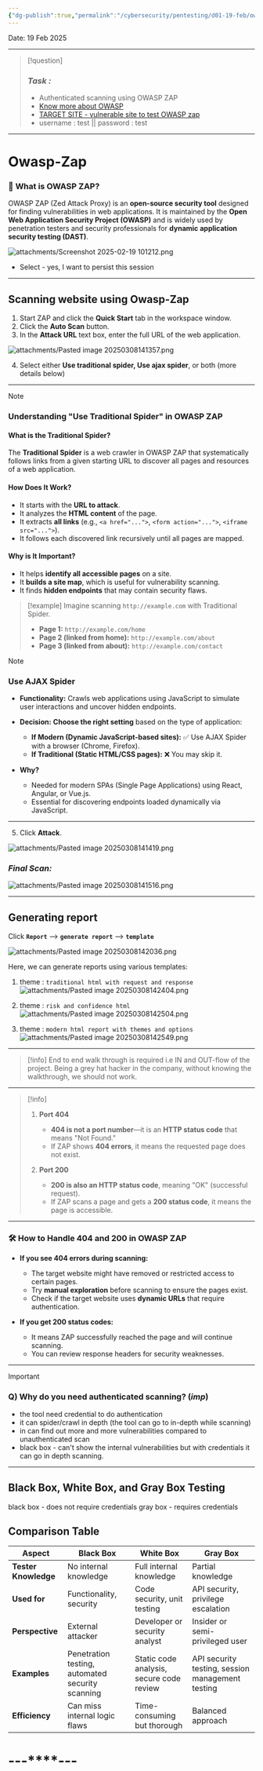 ```yaml
---
{"dg-publish":true,"permalink":"/cybersecurity/pentesting/d01-19-feb/owasp-zap/"}
---
```


Date: 19 Feb 2025

---

> [!question]
> ### *Task :*
> - Authenticated scanning using OWASP ZAP
> - [Know more about OWASP](https://www.hackerone.com/knowledge-center/owasp-zap-6-key-capabilities-and-quick-tutorial)
> - [TARGET SITE - vulnerable site to test OWASP zap](http://testphp.vulnweb.com/)
> - username : test || password : test


---
# **Owasp-Zap**

### 🔐 **What is OWASP ZAP?**

OWASP ZAP (Zed Attack Proxy) is an **open-source security tool** designed for finding vulnerabilities in web applications. It is maintained by the **Open Web Application Security Project (OWASP)** and is widely used by penetration testers and security professionals for **dynamic application security testing (DAST)**.


![attachments/Screenshot 2025-02-19 101212.png](/img/user/Cybersecurity/attachments/Screenshot%202025-02-19%20101212.png)

- Select - yes, I want to persist this session

---

## **Scanning website using Owasp-Zap**

1. Start ZAP and click the **Quick Start** tab in the workspace window.
2. Click the **Auto Scan** button.
3. In the **Attack URL** text box, enter the full URL of the web application.

![attachments/Pasted image 20250308141357.png](/img/user/Cybersecurity/Pentesting/attachments/Pasted%20image%2020250308141357.png)

4. Select either **Use traditional spider, Use ajax spider**, or both (more details below)
---

> [!NOTE]
> ### **Understanding "Use Traditional Spider" in OWASP ZAP**
> 
> #### **What is the Traditional Spider?**
> 
> The **Traditional Spider** is a web crawler in OWASP ZAP that systematically follows links from a given starting URL to discover all pages and resources of a web application.
> 
> #### **How Does It Work?**
> 
> - It starts with the **URL to attack**.
> - It analyzes the **HTML content** of the page.
> - It extracts **all links** (e.g., `<a href="...">`, `<form action="...">`, `<iframe src="...">`).
> - It follows each discovered link recursively until all pages are mapped.
> 
> #### **Why is It Important?**
> 
> - It helps **identify all accessible pages** on a site.
> - It **builds a site map**, which is useful for vulnerability scanning.
> - It finds **hidden endpoints** that may contain security flaws.

> [!example]
> Imagine scanning `http://example.com` with Traditional Spider.
> - **Page 1:** `http://example.com/home`
> - **Page 2 (linked from home):** `http://example.com/about`    
> - **Page 3 (linked from about):** `http://example.com/contact`

> [!NOTE]
> ### **Use AJAX Spider**
> 
> - **Functionality:** Crawls web applications using JavaScript to simulate user interactions and uncover hidden endpoints.
>     
> - **Decision:** **Choose the right setting** based on the type of application:
>     - **If Modern (Dynamic JavaScript-based sites):** ✅ Use AJAX Spider with a browser (Chrome, Firefox).
>     - **If Traditional (Static HTML/CSS pages):** ❌ You may skip it.
>         
> - **Why?**
>     - Needed for modern SPAs (Single Page Applications) using React, Angular, or Vue.js.
>     - Essential for discovering endpoints loaded dynamically via JavaScript.

---

5. Click **Attack**.

![attachments/Pasted image 20250308141419.png](/img/user/Cybersecurity/Pentesting/attachments/Pasted%20image%2020250308141419.png)

### *Final Scan:*

![attachments/Pasted image 20250308141516.png](/img/user/Cybersecurity/Pentesting/attachments/Pasted%20image%2020250308141516.png)

---
## **Generating report**

 Click **`Report`** --> **`generate report`** --> **`template`**
 
![attachments/Pasted image 20250308142036.png](/img/user/Cybersecurity/Pentesting/attachments/Pasted%20image%2020250308142036.png)

Here, we can generate reports using various templates:
1. theme : `traditional html with request and response`
   ![attachments/Pasted image 20250308142404.png](/img/user/Cybersecurity/Pentesting/attachments/Pasted%20image%2020250308142404.png)

2. theme : `risk and confidence html`
   ![attachments/Pasted image 20250308142504.png](/img/user/Cybersecurity/Pentesting/attachments/Pasted%20image%2020250308142504.png)

3. theme : `modern html report with themes and options`
   ![attachments/Pasted image 20250308142549.png](/img/user/Cybersecurity/Pentesting/attachments/Pasted%20image%2020250308142549.png)

---

> [!info]
>  End to end walk through is required i.e IN and OUT-flow of the project. Being a grey hat hacker in the company, without knowing the walkthrough, we should not work.
> 

----

> [!info]
> 1. **Port 404**
>     
>     - **404 is not a port number**—it is an **HTTP status code** that means "Not Found."
>     - If ZAP shows **404 errors**, it means the requested page does not exist.
> 1. **Port 200**
>     
>     - **200 is also an HTTP status code**, meaning "OK" (successful request).
>     - If ZAP scans a page and gets a **200 status code**, it means the page is accessible.


---

### 🛠 **How to Handle 404 and 200 in OWASP ZAP**

- **If you see 404 errors during scanning:**
    - The target website might have removed or restricted access to certain pages.
    - Try **manual exploration** before scanning to ensure the pages exist.
    - Check if the target website uses **dynamic URLs** that require authentication.

- **If you get 200 status codes:**
    - It means ZAP successfully reached the page and will continue scanning.
    - You can review response headers for security weaknesses.


---

> [!important]
> ### Q) Why do you need authenticated scanning? $(imp)$
> - the tool need credential to do authentication
> - it can spider/crawl in depth (the tool can go to in-depth while scanning)
> - in can find out more and more vulnerabilities compared to unauthenticated scan
> - black box - can't show the internal vulnerabilities but with credentials it can go in depth scanning.

---
## **Black Box, White Box, and Gray Box Testing**

black box - does not require credentials
gray box - requires credentials

## **Comparison Table**

|**Aspect**|**Black Box**|**White Box**|**Gray Box**|
|---|---|---|---|
|**Tester Knowledge**|No internal knowledge|Full internal knowledge|Partial knowledge|
|**Used for**|Functionality, security|Code security, unit testing|API security, privilege escalation|
|**Perspective**|External attacker|Developer or security analyst|Insider or semi-privileged user|
|**Examples**|Penetration testing, automated security scanning|Static code analysis, secure code review|API security testing, session management testing|
|**Efficiency**|Can miss internal logic flaws|Time-consuming but thorough|Balanced approach|

#                                    ---****---
